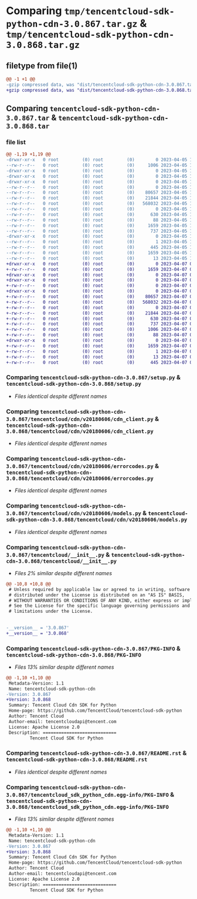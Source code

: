 # Comparing `tmp/tencentcloud-sdk-python-cdn-3.0.867.tar.gz` & `tmp/tencentcloud-sdk-python-cdn-3.0.868.tar.gz`

## filetype from file(1)

```diff
@@ -1 +1 @@
-gzip compressed data, was "dist/tencentcloud-sdk-python-cdn-3.0.867.tar", last modified: Wed Apr  5 16:24:11 2023, max compression
+gzip compressed data, was "dist/tencentcloud-sdk-python-cdn-3.0.868.tar", last modified: Fri Apr  7 00:23:05 2023, max compression
```

## Comparing `tencentcloud-sdk-python-cdn-3.0.867.tar` & `tencentcloud-sdk-python-cdn-3.0.868.tar`

### file list

```diff
@@ -1,19 +1,19 @@
-drwxr-xr-x   0 root         (0) root         (0)        0 2023-04-05 16:24:11.000000 tencentcloud-sdk-python-cdn-3.0.867/
--rw-r--r--   0 root         (0) root         (0)     1006 2023-04-05 16:24:11.000000 tencentcloud-sdk-python-cdn-3.0.867/setup.py
-drwxr-xr-x   0 root         (0) root         (0)        0 2023-04-05 16:24:11.000000 tencentcloud-sdk-python-cdn-3.0.867/tencentcloud/
-drwxr-xr-x   0 root         (0) root         (0)        0 2023-04-05 16:24:11.000000 tencentcloud-sdk-python-cdn-3.0.867/tencentcloud/cdn/
-drwxr-xr-x   0 root         (0) root         (0)        0 2023-04-05 16:24:11.000000 tencentcloud-sdk-python-cdn-3.0.867/tencentcloud/cdn/v20180606/
--rw-r--r--   0 root         (0) root         (0)        0 2023-04-05 16:24:11.000000 tencentcloud-sdk-python-cdn-3.0.867/tencentcloud/cdn/v20180606/__init__.py
--rw-r--r--   0 root         (0) root         (0)    80657 2023-04-05 16:24:11.000000 tencentcloud-sdk-python-cdn-3.0.867/tencentcloud/cdn/v20180606/cdn_client.py
--rw-r--r--   0 root         (0) root         (0)    21844 2023-04-05 16:24:11.000000 tencentcloud-sdk-python-cdn-3.0.867/tencentcloud/cdn/v20180606/errorcodes.py
--rw-r--r--   0 root         (0) root         (0)   568032 2023-04-05 16:24:11.000000 tencentcloud-sdk-python-cdn-3.0.867/tencentcloud/cdn/v20180606/models.py
--rw-r--r--   0 root         (0) root         (0)        0 2023-04-05 16:24:11.000000 tencentcloud-sdk-python-cdn-3.0.867/tencentcloud/cdn/__init__.py
--rw-r--r--   0 root         (0) root         (0)      630 2023-04-05 16:24:11.000000 tencentcloud-sdk-python-cdn-3.0.867/tencentcloud/__init__.py
--rw-r--r--   0 root         (0) root         (0)       88 2023-04-05 16:24:11.000000 tencentcloud-sdk-python-cdn-3.0.867/setup.cfg
--rw-r--r--   0 root         (0) root         (0)     1659 2023-04-05 16:24:11.000000 tencentcloud-sdk-python-cdn-3.0.867/PKG-INFO
--rw-r--r--   0 root         (0) root         (0)      737 2023-04-05 16:24:11.000000 tencentcloud-sdk-python-cdn-3.0.867/README.rst
-drwxr-xr-x   0 root         (0) root         (0)        0 2023-04-05 16:24:11.000000 tencentcloud-sdk-python-cdn-3.0.867/tencentcloud_sdk_python_cdn.egg-info/
--rw-r--r--   0 root         (0) root         (0)        1 2023-04-05 16:24:11.000000 tencentcloud-sdk-python-cdn-3.0.867/tencentcloud_sdk_python_cdn.egg-info/dependency_links.txt
--rw-r--r--   0 root         (0) root         (0)      445 2023-04-05 16:24:11.000000 tencentcloud-sdk-python-cdn-3.0.867/tencentcloud_sdk_python_cdn.egg-info/SOURCES.txt
--rw-r--r--   0 root         (0) root         (0)     1659 2023-04-05 16:24:11.000000 tencentcloud-sdk-python-cdn-3.0.867/tencentcloud_sdk_python_cdn.egg-info/PKG-INFO
--rw-r--r--   0 root         (0) root         (0)       13 2023-04-05 16:24:11.000000 tencentcloud-sdk-python-cdn-3.0.867/tencentcloud_sdk_python_cdn.egg-info/top_level.txt
+drwxr-xr-x   0 root         (0) root         (0)        0 2023-04-07 00:23:05.000000 tencentcloud-sdk-python-cdn-3.0.868/
+-rw-r--r--   0 root         (0) root         (0)     1659 2023-04-07 00:23:05.000000 tencentcloud-sdk-python-cdn-3.0.868/PKG-INFO
+drwxr-xr-x   0 root         (0) root         (0)        0 2023-04-07 00:23:05.000000 tencentcloud-sdk-python-cdn-3.0.868/tencentcloud/
+drwxr-xr-x   0 root         (0) root         (0)        0 2023-04-07 00:23:05.000000 tencentcloud-sdk-python-cdn-3.0.868/tencentcloud/cdn/
+-rw-r--r--   0 root         (0) root         (0)        0 2023-04-07 00:23:05.000000 tencentcloud-sdk-python-cdn-3.0.868/tencentcloud/cdn/__init__.py
+drwxr-xr-x   0 root         (0) root         (0)        0 2023-04-07 00:23:05.000000 tencentcloud-sdk-python-cdn-3.0.868/tencentcloud/cdn/v20180606/
+-rw-r--r--   0 root         (0) root         (0)    80657 2023-04-07 00:23:05.000000 tencentcloud-sdk-python-cdn-3.0.868/tencentcloud/cdn/v20180606/cdn_client.py
+-rw-r--r--   0 root         (0) root         (0)   568032 2023-04-07 00:23:05.000000 tencentcloud-sdk-python-cdn-3.0.868/tencentcloud/cdn/v20180606/models.py
+-rw-r--r--   0 root         (0) root         (0)        0 2023-04-07 00:23:05.000000 tencentcloud-sdk-python-cdn-3.0.868/tencentcloud/cdn/v20180606/__init__.py
+-rw-r--r--   0 root         (0) root         (0)    21844 2023-04-07 00:23:05.000000 tencentcloud-sdk-python-cdn-3.0.868/tencentcloud/cdn/v20180606/errorcodes.py
+-rw-r--r--   0 root         (0) root         (0)      630 2023-04-07 00:23:05.000000 tencentcloud-sdk-python-cdn-3.0.868/tencentcloud/__init__.py
+-rw-r--r--   0 root         (0) root         (0)      737 2023-04-07 00:23:05.000000 tencentcloud-sdk-python-cdn-3.0.868/README.rst
+-rw-r--r--   0 root         (0) root         (0)     1006 2023-04-07 00:23:05.000000 tencentcloud-sdk-python-cdn-3.0.868/setup.py
+-rw-r--r--   0 root         (0) root         (0)       88 2023-04-07 00:23:05.000000 tencentcloud-sdk-python-cdn-3.0.868/setup.cfg
+drwxr-xr-x   0 root         (0) root         (0)        0 2023-04-07 00:23:05.000000 tencentcloud-sdk-python-cdn-3.0.868/tencentcloud_sdk_python_cdn.egg-info/
+-rw-r--r--   0 root         (0) root         (0)     1659 2023-04-07 00:23:05.000000 tencentcloud-sdk-python-cdn-3.0.868/tencentcloud_sdk_python_cdn.egg-info/PKG-INFO
+-rw-r--r--   0 root         (0) root         (0)        1 2023-04-07 00:23:05.000000 tencentcloud-sdk-python-cdn-3.0.868/tencentcloud_sdk_python_cdn.egg-info/dependency_links.txt
+-rw-r--r--   0 root         (0) root         (0)       13 2023-04-07 00:23:05.000000 tencentcloud-sdk-python-cdn-3.0.868/tencentcloud_sdk_python_cdn.egg-info/top_level.txt
+-rw-r--r--   0 root         (0) root         (0)      445 2023-04-07 00:23:05.000000 tencentcloud-sdk-python-cdn-3.0.868/tencentcloud_sdk_python_cdn.egg-info/SOURCES.txt
```

### Comparing `tencentcloud-sdk-python-cdn-3.0.867/setup.py` & `tencentcloud-sdk-python-cdn-3.0.868/setup.py`

 * *Files identical despite different names*

### Comparing `tencentcloud-sdk-python-cdn-3.0.867/tencentcloud/cdn/v20180606/cdn_client.py` & `tencentcloud-sdk-python-cdn-3.0.868/tencentcloud/cdn/v20180606/cdn_client.py`

 * *Files identical despite different names*

### Comparing `tencentcloud-sdk-python-cdn-3.0.867/tencentcloud/cdn/v20180606/errorcodes.py` & `tencentcloud-sdk-python-cdn-3.0.868/tencentcloud/cdn/v20180606/errorcodes.py`

 * *Files identical despite different names*

### Comparing `tencentcloud-sdk-python-cdn-3.0.867/tencentcloud/cdn/v20180606/models.py` & `tencentcloud-sdk-python-cdn-3.0.868/tencentcloud/cdn/v20180606/models.py`

 * *Files identical despite different names*

### Comparing `tencentcloud-sdk-python-cdn-3.0.867/tencentcloud/__init__.py` & `tencentcloud-sdk-python-cdn-3.0.868/tencentcloud/__init__.py`

 * *Files 2% similar despite different names*

```diff
@@ -10,8 +10,8 @@
 # Unless required by applicable law or agreed to in writing, software
 # distributed under the License is distributed on an "AS IS" BASIS,
 # WITHOUT WARRANTIES OR CONDITIONS OF ANY KIND, either express or implied.
 # See the License for the specific language governing permissions and
 # limitations under the License.
 
 
-__version__ = '3.0.867'
+__version__ = '3.0.868'
```

### Comparing `tencentcloud-sdk-python-cdn-3.0.867/PKG-INFO` & `tencentcloud-sdk-python-cdn-3.0.868/PKG-INFO`

 * *Files 13% similar despite different names*

```diff
@@ -1,10 +1,10 @@
 Metadata-Version: 1.1
 Name: tencentcloud-sdk-python-cdn
-Version: 3.0.867
+Version: 3.0.868
 Summary: Tencent Cloud Cdn SDK for Python
 Home-page: https://github.com/TencentCloud/tencentcloud-sdk-python
 Author: Tencent Cloud
 Author-email: tencentcloudapi@tencent.com
 License: Apache License 2.0
 Description: ============================
         Tencent Cloud SDK for Python
```

### Comparing `tencentcloud-sdk-python-cdn-3.0.867/README.rst` & `tencentcloud-sdk-python-cdn-3.0.868/README.rst`

 * *Files identical despite different names*

### Comparing `tencentcloud-sdk-python-cdn-3.0.867/tencentcloud_sdk_python_cdn.egg-info/PKG-INFO` & `tencentcloud-sdk-python-cdn-3.0.868/tencentcloud_sdk_python_cdn.egg-info/PKG-INFO`

 * *Files 13% similar despite different names*

```diff
@@ -1,10 +1,10 @@
 Metadata-Version: 1.1
 Name: tencentcloud-sdk-python-cdn
-Version: 3.0.867
+Version: 3.0.868
 Summary: Tencent Cloud Cdn SDK for Python
 Home-page: https://github.com/TencentCloud/tencentcloud-sdk-python
 Author: Tencent Cloud
 Author-email: tencentcloudapi@tencent.com
 License: Apache License 2.0
 Description: ============================
         Tencent Cloud SDK for Python
```


